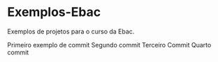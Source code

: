 # Exemplos-Ebac
Exemplos de projetos para o curso da Ebac.

Primeiro exemplo de commit
Segundo commit
Terceiro Commit
Quarto commit

